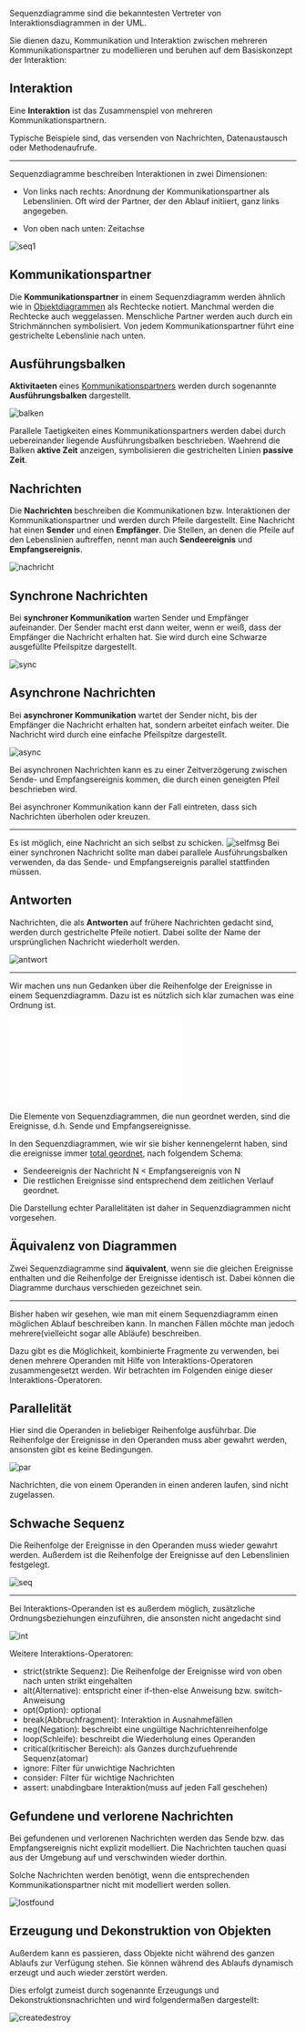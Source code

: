 
Sequenzdiagramme sind die bekanntesten Vertreter von Interaktionsdiagrammen in der UML.

Sie dienen dazu, Kommunikation und Interaktion zwischen mehreren Kommunikationspartner zu modellieren und beruhen auf dem Basiskonzept der Interaktion:

## Interaktion

Eine __Interaktion__ ist das Zusammenspiel von mehreren Kommunikationspartnern.

Typische Beispiele sind, das versenden von Nachrichten, Datenaustausch oder Methodenaufrufe.


---

Sequenzdiagramme beschreiben Interaktionen in zwei Dimensionen:
- Von links nach rechts: Anordnung der Kommunikationspartner als Lebenslinien. Oft wird der Partner, der den Ablauf initiiert, ganz links angegeben.

- Von oben nach unten: Zeitachse

![seq1](seq1.png)


## Kommunikationspartner

Die __Kommunikationspartner__ in einem Sequenzdiagramm werden ähnlich wie in [Objektdiagrammen](Objektdiagramme.md) als Rechtecke notiert.
Manchmal werden die Rechtecke auch weggelassen. Menschliche Partner werden auch durch ein Strichmännchen symbolisiert. Von jedem Kommunikationspartner führt eine gestrichelte Lebenslinie nach unten.

## Ausführungsbalken

__Aktivitaeten__ eines [Kommunikationspartners](#Kommunikationspartner) werden durch sogenannte __Ausführungsbalken__ dargestellt.

![balken](balken.png)

Parallele Taetigkeiten eines Kommunikationspartners werden dabei durch uebereinander liegende Ausführungsbalken beschrieben. Waehrend die Balken __aktive Zeit__ anzeigen, symbolisieren die gestrichelten Linien __passive Zeit__.


## Nachrichten

Die __Nachrichten__ beschreiben die Kommunikationen bzw. Interaktionen der Kommunikationspartner und werden durch Pfeile dargestellt. Eine Nachricht hat einen __Sender__ und einen __Empfänger__. Die Stellen, an denen die Pfeile auf den Lebenslinien auftreffen, nennt man auch __Sendeereignis__ und __Empfangsereignis__.

![nachricht](nachricht.png)

## Synchrone Nachrichten

Bei __synchroner Kommunikation__ warten Sender und Empfänger aufeinander. Der Sender macht erst dann weiter, wenn er weiß, dass der Empfänger die Nachricht erhalten hat. Sie wird durch eine Schwarze ausgefüllte Pfeilspitze dargestellt.

![sync](sync.png)

## Asynchrone Nachrichten

Bei __asynchroner Kommunikation__ wartet der Sender nicht, bis der Empfänger die Nachricht erhalten hat, sondern arbeitet einfach weiter. Die Nachricht wird durch eine einfache Pfeilspitze dargestellt.

![async](async.png)

Bei asynchronen Nachrichten kann es zu einer Zeitverzögerung zwischen Sende- und Empfangsereignis kommen, die durch einen geneigten Pfeil beschrieben wird.

Bei asynchroner Kommunikation kann der Fall eintreten, dass sich Nachrichten überholen oder kreuzen.

---

Es ist möglich, eine Nachricht an sich selbst zu schicken.
![selfmsg](selfmsg.png)
Bei einer synchronen Nachricht sollte man dabei parallele Ausführungsbalken verwenden, da das Sende- und Empfangsereignis parallel stattfinden müssen.

## Antworten

Nachrichten, die als __Antworten__ auf frühere Nachrichten gedacht sind, werden durch gestrichelte Pfeile notiert. Dabei sollte der Name der ursprünglichen Nachricht wiederholt werden.

![antwort](antwort.png)

---

Wir machen uns nun Gedanken über die Reihenfolge der Ereignisse in einem Sequenzdiagramm. Dazu ist es nützlich sich klar zumachen was eine Ordnung ist.

![Halbordnung](Halbordnung.md)

Die Elemente von Sequenzdiagrammen, die nun geordnet werden, sind die Ereignisse, d.h. Sende und Empfangsereignisse.

In den Sequenzdiagrammen, wie wir sie bisher kennengelernt haben, sind die ereignisse immer [total geordnet](Totalordnung.md), nach folgendem Schema:
- Sendeereignis der Nachricht N < Empfangsereignis von N
- Die restlichen Ereignisse sind entsprechend dem zeitlichen Verlauf geordnet.

Die Darstellung echter Parallelitäten ist daher in Sequenzdiagrammen nicht vorgesehen.

## Äquivalenz von Diagrammen

Zwei Sequenzdiagramme sind __äquivalent__, wenn sie die gleichen Ereignisse enthalten und die Reihenfolge der Ereignisse identisch ist.
Dabei können die Diagramme durchaus verschieden gezeichnet sein.


---

Bisher haben wir gesehen, wie man mit einem Sequenzdiagramm einen möglichen Ablauf beschreiben kann. In manchen Fällen möchte man jedoch mehrere(vielleicht sogar alle Abläufe) beschreiben.

Dazu gibt es die Möglichkeit, kombinierte Fragmente zu verwenden, bei denen mehrere Operanden mit Hilfe von Interaktions-Operatoren zusammengesetzt werden. Wir betrachten im Folgenden einige dieser Interaktions-Operatoren.

## Parallelität

Hier sind die Operanden in beliebiger Reihenfolge ausführbar. Die Reihenfolge der Ereignisse in den Operanden muss aber gewahrt werden, ansonsten gibt es keine Bedingungen.

![par](par.png)

Nachrichten, die von einem Operanden in einen anderen laufen, sind nicht zugelassen.

## Schwache Sequenz

Die Reihenfolge der Ereignisse in den Operanden muss wieder gewahrt werden. Außerdem ist die Reihenfolge der Ereignisse auf den Lebenslinien festgelegt.

![seq](seq.png)

---

Bei Interaktions-Operanden ist es außerdem möglich, zusätzliche Ordnungsbeziehungen einzuführen, die ansonsten nicht angedacht sind


![int](int.png)

Weitere Interaktions-Operatoren:
- strict(strikte Sequenz): Die Reihenfolge der Ereignisse wird von oben nach unten strikt eingehalten
- alt(Alternative): entspricht einer if-then-else Anweisung bzw. switch-Anweisung
- opt(Option): optional
- break(Abbruchfragment): Interaktion in Ausnahmefällen
- neg(Negation): beschreibt eine ungültige Nachrichtenreihenfolge
- loop(Schleife): beschreibt die Wiederholung eines Operanden
- critical(kritischer Bereich): als Ganzes durchzufuehrende Sequenz(atomar)
- ignore: Filter für unwichtige Nachrichten
- consider: Filter für wichtige Nachrichten
- assert: unabdingbare Interaktion(muss auf jeden Fall geschehen)

## Gefundene und verlorene Nachrichten

Bei gefundenen und verlorenen Nachrichten werden das Sende bzw. das Empfangsereignis nicht explizit modelliert. Die Nachrichten tauchen quasi aus der Umgebung auf und verschwinden wieder dorthin.

Solche Nachrichten werden benötigt, wenn die entsprechenden Kommunikationspartner nicht mit modelliert werden sollen.

![lostfound](lostfound.png)


## Erzeugung und Dekonstruktion von Objekten

Außerdem kann es passieren, dass Objekte nicht während des ganzen Ablaufs zur Verfügung stehen. Sie können während des Ablaufs dynamisch erzeugt und auch wieder zerstört werden.


Dies erfolgt zumeist durch sogenannte Erzeugungs und Dekonstruktionsnachrichten und wird folgendermaßen dargestellt:

![createdestroy](createdestroy.png)
